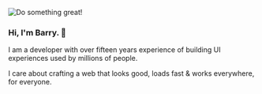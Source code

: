 ![Do something great!](https://p193.p3.n0.cdn.getcloudapp.com/items/WnuBBYNE/56c57dc8-f4ab-4347-b94d-d9830029b773.jpeg?source=viewer&v=6187d2c30153be9c1b2a781214f00aa7 "'Do Something Great' light banner")

### Hi, I'm Barry.  👋

I am a developer with over fifteen years experience of building UI experiences used by millions of people.

I care about crafting a web that looks good, loads fast & works everywhere, for everyone.
